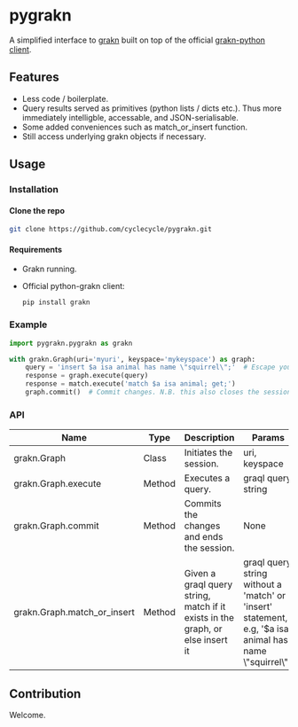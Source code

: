 # pygrakn

A simplified interface to [grakn](https://grakn.ai/) built on top of the official [grakn-python client](https://github.com/graknlabs/grakn/tree/master/client-python).

## Features

- Less code / boilerplate.
- Query results served as primitives (python lists / dicts etc.). Thus more immediately intelligble, accessable, and JSON-serialisable.
- Some added conveniences such as match_or_insert function.
- Still access underlying grakn objects if necessary.

## Usage

### Installation

#### Clone the repo

```bash
git clone https://github.com/cyclecycle/pygrakn.git
```

#### Requirements

- Grakn running.
- Official python-grakn client:

    `pip install grakn`

### Example

```python
import pygrakn.pygrakn as grakn

with grakn.Graph(uri='myuri', keyspace='mykeyspace') as graph:
    query = 'insert $a isa animal has name \"squirrel\";'  # Escape your quotes, or use a raw string
    response = graph.execute(query)
    response = match.execute('match $a isa animal; get;')
    graph.commit()  # Commit changes. N.B. this also closes the session
```

### API

Name | Type | Description | Params
--- | --- |--- | ---
grakn.Graph | Class | Initiates the session. | uri, keyspace
grakn.Graph.execute | Method | Executes a query. | graql query string
grakn.Graph.commit | Method | Commits the changes and ends the session. | None
grakn.Graph.match_or_insert | Method | Given a graql query string, match if it exists in the graph, or else insert it | graql query string without a 'match' or 'insert' statement, e.g, '$a isa animal has name \\"squirrel\\"'.

## Contribution

Welcome.



